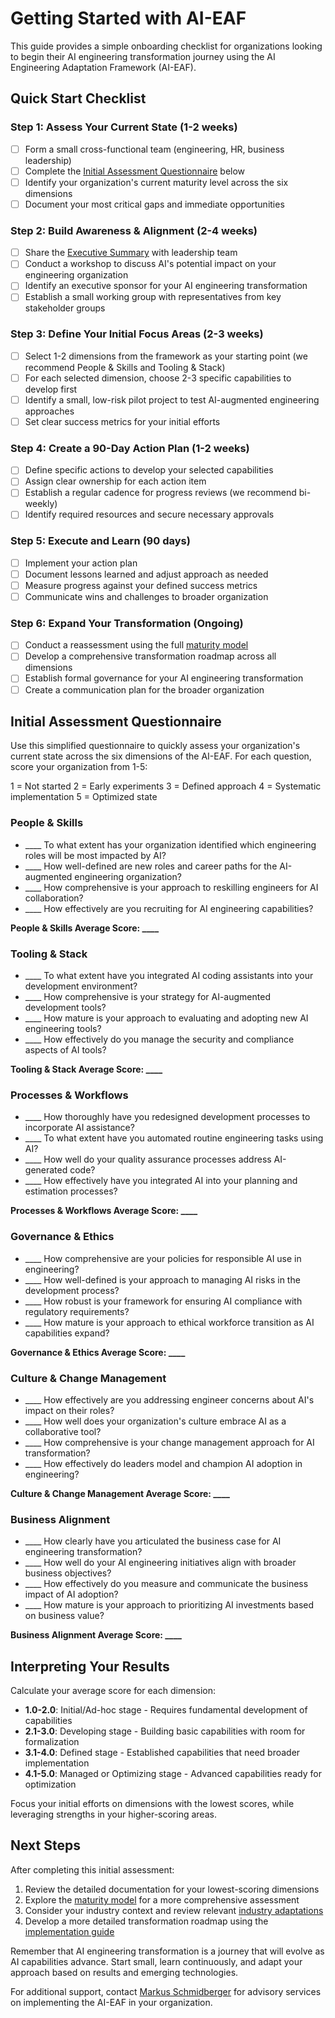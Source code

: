 # Getting Started with AI-EAF

This guide provides a simple onboarding checklist for organizations looking to begin their AI engineering transformation journey using the AI Engineering Adaptation Framework (AI-EAF).

## Quick Start Checklist

### Step 1: Assess Your Current State (1-2 weeks)
- [ ] Form a small cross-functional team (engineering, HR, business leadership)
- [ ] Complete the [Initial Assessment Questionnaire](#initial-assessment-questionnaire) below
- [ ] Identify your organization's current maturity level across the six dimensions
- [ ] Document your most critical gaps and immediate opportunities

### Step 2: Build Awareness & Alignment (2-4 weeks)
- [ ] Share the [Executive Summary](executive-summary.md) with leadership team
- [ ] Conduct a workshop to discuss AI's potential impact on your engineering organization
- [ ] Identify an executive sponsor for your AI engineering transformation
- [ ] Establish a small working group with representatives from key stakeholder groups

### Step 3: Define Your Initial Focus Areas (2-3 weeks)
- [ ] Select 1-2 dimensions from the framework as your starting point (we recommend People & Skills and Tooling & Stack)
- [ ] For each selected dimension, choose 2-3 specific capabilities to develop first
- [ ] Identify a small, low-risk pilot project to test AI-augmented engineering approaches
- [ ] Set clear success metrics for your initial efforts

### Step 4: Create a 90-Day Action Plan (1-2 weeks)
- [ ] Define specific actions to develop your selected capabilities
- [ ] Assign clear ownership for each action item
- [ ] Establish a regular cadence for progress reviews (we recommend bi-weekly)
- [ ] Identify required resources and secure necessary approvals

### Step 5: Execute and Learn (90 days)
- [ ] Implement your action plan
- [ ] Document lessons learned and adjust approach as needed
- [ ] Measure progress against your defined success metrics
- [ ] Communicate wins and challenges to broader organization

### Step 6: Expand Your Transformation (Ongoing)
- [ ] Conduct a reassessment using the full [maturity model](maturity-model/README.md)
- [ ] Develop a comprehensive transformation roadmap across all dimensions
- [ ] Establish formal governance for your AI engineering transformation
- [ ] Create a communication plan for the broader organization

## Initial Assessment Questionnaire

Use this simplified questionnaire to quickly assess your organization's current state across the six dimensions of the AI-EAF. For each question, score your organization from 1-5:

1 = Not started
2 = Early experiments
3 = Defined approach
4 = Systematic implementation
5 = Optimized state

### People & Skills
- ____ To what extent has your organization identified which engineering roles will be most impacted by AI?
- ____ How well-defined are new roles and career paths for the AI-augmented engineering organization?
- ____ How comprehensive is your approach to reskilling engineers for AI collaboration?
- ____ How effectively are you recruiting for AI engineering capabilities?

**People & Skills Average Score: ____**

### Tooling & Stack
- ____ To what extent have you integrated AI coding assistants into your development environment?
- ____ How comprehensive is your strategy for AI-augmented development tools?
- ____ How mature is your approach to evaluating and adopting new AI engineering tools?
- ____ How effectively do you manage the security and compliance aspects of AI tools?

**Tooling & Stack Average Score: ____**

### Processes & Workflows
- ____ How thoroughly have you redesigned development processes to incorporate AI assistance?
- ____ To what extent have you automated routine engineering tasks using AI?
- ____ How well do your quality assurance processes address AI-generated code?
- ____ How effectively have you integrated AI into your planning and estimation processes?

**Processes & Workflows Average Score: ____**

### Governance & Ethics
- ____ How comprehensive are your policies for responsible AI use in engineering?
- ____ How well-defined is your approach to managing AI risks in the development process?
- ____ How robust is your framework for ensuring AI compliance with regulatory requirements?
- ____ How mature is your approach to ethical workforce transition as AI capabilities expand?

**Governance & Ethics Average Score: ____**

### Culture & Change Management
- ____ How effectively are you addressing engineer concerns about AI's impact on their roles?
- ____ How well does your organization's culture embrace AI as a collaborative tool?
- ____ How comprehensive is your change management approach for AI transformation?
- ____ How effectively do leaders model and champion AI adoption in engineering?

**Culture & Change Management Average Score: ____**

### Business Alignment
- ____ How clearly have you articulated the business case for AI engineering transformation?
- ____ How well do your AI engineering initiatives align with broader business objectives?
- ____ How effectively do you measure and communicate the business impact of AI adoption?
- ____ How mature is your approach to prioritizing AI investments based on business value?

**Business Alignment Average Score: ____**

## Interpreting Your Results

Calculate your average score for each dimension:

- **1.0-2.0**: Initial/Ad-hoc stage - Requires fundamental development of capabilities
- **2.1-3.0**: Developing stage - Building basic capabilities with room for formalization
- **3.1-4.0**: Defined stage - Established capabilities that need broader implementation
- **4.1-5.0**: Managed or Optimizing stage - Advanced capabilities ready for optimization

Focus your initial efforts on dimensions with the lowest scores, while leveraging strengths in your higher-scoring areas.

## Next Steps

After completing this initial assessment:

1. Review the detailed documentation for your lowest-scoring dimensions
2. Explore the [maturity model](maturity-model/README.md) for a more comprehensive assessment
3. Consider your industry context and review relevant [industry adaptations](adaptations/)
4. Develop a more detailed transformation roadmap using the [implementation guide](maturity-model/implementation.md)

Remember that AI engineering transformation is a journey that will evolve as AI capabilities advance. Start small, learn continuously, and adapt your approach based on results and emerging technologies.

For additional support, contact [Markus Schmidberger](mailto:markus@turtletrafo.de) for advisory services on implementing the AI-EAF in your organization.
